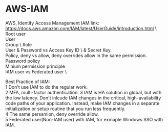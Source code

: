 # AWS-IAM
AWS, Identify Access Management
IAM link: https://docs.aws.amazon.com/IAM/latest/UserGuide/introduction.html \ 
Root user \
User \
Group \ 
Role \
User & Password vs Access Key ID  \ & Secret Key. \
Policy, deny vs allow, deny overrides allow in the same permission. \
Password policy \
Minium permission principle \
IAM user vs Federated user \

Best Practice of IAM: \
1 Don't use IAM to do the regular work. \
2 MFA, multi-factor authentication.
3 IAM is HA solution in global, but with the low latency.
Don't inlcude IAM changes in the critical, high-availability code paths of your application. Instead, make IAM changes in a separate initialization or setup routine that you run less frequently. \
4 The same perssmion, deny override allow. \
5 Federated user(Non-IAM user) with IAM, for exmaple Windows SSO with IAM.
